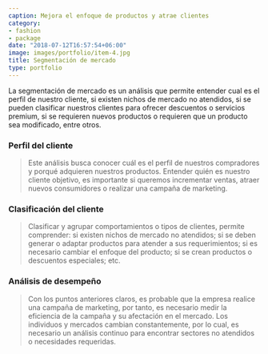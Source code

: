```yaml
---
caption: Mejora el enfoque de productos y atrae clientes
category:
- fashion
- package
date: "2018-07-12T16:57:54+06:00"
image: images/portfolio/item-4.jpg
title: Segmentación de mercado
type: portfolio
---
```


La segmentación de mercado es un análisis que permite entender cual es el perfil de nuestro cliente, si existen nichos de mercado no atendidos, si se pueden clasificar nuestros clientes para ofrecer descuentos o servicios premium, si se requieren nuevos productos o requieren que un producto sea modificado, entre otros.

### Perfil del cliente

>Este análisis busca conocer cuál es el perfil de nuestros compradores y porqué adquieren nuestros productos. Entender quién es nuestro cliente objetivo, es importante si queremos incrementar ventas, atraer nuevos consumidores o realizar una campaña de marketing.

### Clasificación del cliente

>Clasificar y agrupar comportamientos o tipos de clientes, permite comprender: si existen nichos de mercado no atendidos; si se deben generar o adaptar productos para atender a sus requerimientos; si es necesario cambiar el enfoque del producto; si se crean productos o descuentos especiales; etc.

### Análisis de desempeño

>Con los puntos anteriores claros, es probable que la empresa realice una campaña de marketing, por tanto, es necesario medir la eficiencia de la campaña y su afectación en el mercado. Los individuos y mercados cambian constantemente, por lo cual, es necesario un análisis continuo para encontrar sectores no atendidos o necesidades requeridas.
